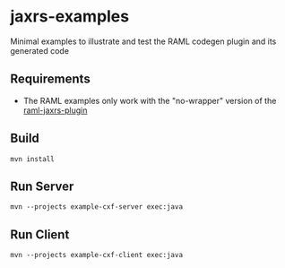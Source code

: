 jaxrs-examples
==============

Minimal examples to illustrate and test the RAML codegen plugin and its generated code

## Requirements

- The RAML examples only work with the "no-wrapper" version of the [raml-jaxrs-plugin](raml-jaxrs-plugin/README.md)

## Build

    mvn install


## Run Server

    mvn --projects example-cxf-server exec:java

## Run Client

    mvn --projects example-cxf-client exec:java

